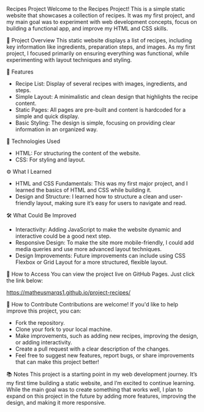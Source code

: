 Recipes Project
Welcome to the Recipes Project! This is a simple static website that showcases a collection of recipes. It was my first project, and my main goal was to experiment with web development concepts, focus on building a functional app, and improve my HTML and CSS skills.

🚀 Project Overview
This static website displays a list of recipes, including key information like ingredients, preparation steps, and images. As my first project, I focused primarily on ensuring everything was functional, while experimenting with layout techniques and styling.

🎯 Features
- Recipe List: Display of several recipes with images, ingredients, and steps.
- Simple Layout: A minimalistic and clean design that highlights the recipe content.
- Static Pages: All pages are pre-built and content is hardcoded for a simple and quick display.
- Basic Styling: The design is simple, focusing on providing clear information in an organized way.

🔧 Technologies Used
- HTML: For structuring the content of the website.
- CSS: For styling and layout.

⚙️ What I Learned
- HTML and CSS Fundamentals: This was my first major project, and I learned the basics of HTML and CSS while building it.
- Design and Structure: I learned how to structure a clean and user-friendly layout, making sure it’s easy for users to navigate and read.

🛠️ What Could Be Improved
- Interactivity: Adding JavaScript to make the website dynamic and interactive could be a good next step.
- Responsive Design: To make the site more mobile-friendly, I could add media queries and use more advanced layout techniques.
- Design Improvements: Future improvements can include using CSS Flexbox or Grid Layout for a more structured, flexible layout.

🌟 How to Access
You can view the project live on GitHub Pages. Just click the link below:

https://matheusmarqs1.github.io/project-recipes/

🤝 How to Contribute
Contributions are welcome! If you'd like to help improve this project, you can:

- Fork the repository.
- Clone your fork to your local machine.
- Make improvements, such as adding new recipes, improving the design, or adding interactivity.
- Create a pull request with a clear description of the changes.
- Feel free to suggest new features, report bugs, or share improvements that can make this project better!

📚 Notes
This project is a starting point in my web development journey. It’s my first time building a static website, and I’m excited to continue learning. While the main goal was to create something that works well, I plan to expand on this project in the future by adding more features, improving the design, and making it more responsive.
